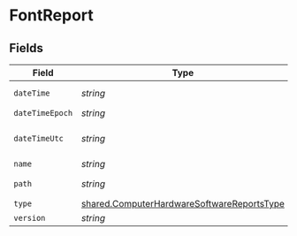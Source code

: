 # FontReport


## Fields

| Field                                                                                                           | Type                                                                                                            | Required                                                                                                        | Description                                                                                                     | Example                                                                                                         |
| --------------------------------------------------------------------------------------------------------------- | --------------------------------------------------------------------------------------------------------------- | --------------------------------------------------------------------------------------------------------------- | --------------------------------------------------------------------------------------------------------------- | --------------------------------------------------------------------------------------------------------------- |
| `dateTime`                                                                                                      | *string*                                                                                                        | :heavy_minus_sign:                                                                                              | N/A                                                                                                             | 2017-07-07 18:37:04                                                                                             |
| `dateTimeEpoch`                                                                                                 | *string*                                                                                                        | :heavy_minus_sign:                                                                                              | N/A                                                                                                             | 1499470624555                                                                                                   |
| `dateTimeUtc`                                                                                                   | *string*                                                                                                        | :heavy_minus_sign:                                                                                              | N/A                                                                                                             | 2017-07-07T18:37:04.555-0500                                                                                    |
| `name`                                                                                                          | *string*                                                                                                        | :heavy_minus_sign:                                                                                              | N/A                                                                                                             | Al Nile.ttc                                                                                                     |
| `path`                                                                                                          | *string*                                                                                                        | :heavy_minus_sign:                                                                                              | N/A                                                                                                             | /Library/Fonts/Al Nile.ttc                                                                                      |
| `type`                                                                                                          | [shared.ComputerHardwareSoftwareReportsType](../../../sdk/models/shared/computerhardwaresoftwarereportstype.md) | :heavy_minus_sign:                                                                                              | N/A                                                                                                             |                                                                                                                 |
| `version`                                                                                                       | *string*                                                                                                        | :heavy_minus_sign:                                                                                              | N/A                                                                                                             | n/a                                                                                                             |